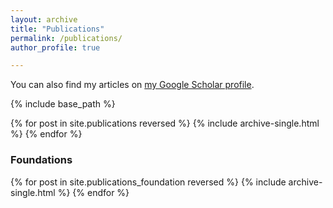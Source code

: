 ```yaml
---
layout: archive
title: "Publications"
permalink: /publications/
author_profile: true

---
```


You can also find my articles on [my Google Scholar profile](https://scholar.google.com/citations?user=8W4eh2UAAAAJ&hl=en).

{% include base_path %}

{% for post in site.publications reversed %}
  {% include archive-single.html %}
{% endfor %}


### Foundations

{% for post in site.publications_foundation reversed %}
  {% include archive-single.html %}
{% endfor %}
